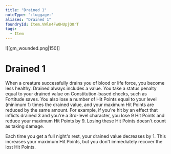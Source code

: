 ```yaml
---
title: "Drained 1"
noteType: ":luggage:"
aliases: "Drained 1"
foundryId: Item.VWln4Fw0HUpjQOrT
tags:
  - Item
---
```

![[gm_wounded.png|150]]
# Drained 1

When a creature successfully drains you of blood or life force, you become less healthy. Drained always includes a value. You take a status penalty equal to your drained value on Constitution-based checks, such as Fortitude saves. You also lose a number of Hit Points equal to your level (minimum 1) times the drained value, and your maximum Hit Points are reduced by the same amount. For example, if you're hit by an effect that inflicts drained 3 and you're a 3rd-level character, you lose 9 Hit Points and reduce your maximum Hit Points by 9. Losing these Hit Points doesn't count as taking damage.

Each time you get a full night's rest, your drained value decreases by 1. This increases your maximum Hit Points, but you don't immediately recover the lost Hit Points.
